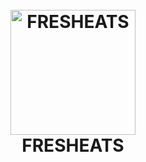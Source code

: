 
<h1 align="center">
<br>
  <img src="downloads/7.png" alt="FRESHEATS" width="200">
  <br>
  FRESHEATS
  <br>
</h1>
